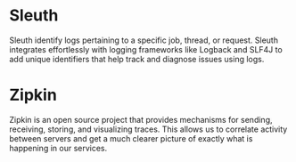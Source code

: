 # Sleuth

Sleuth identify logs pertaining to a specific job, thread, or request. Sleuth integrates effortlessly with logging frameworks like Logback and SLF4J to add unique identifiers that help track and diagnose issues using logs.

# Zipkin

Zipkin is an open source project that provides mechanisms for sending, receiving, storing, and visualizing traces. This allows us to correlate activity between servers and get a much clearer picture of exactly what is happening in our services.

